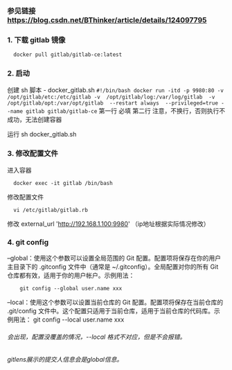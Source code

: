### 参见链接  https://blog.csdn.net/BThinker/article/details/124097795

### 1. 下载  gitlab  镜像
```
  docker pull gitlab/gitlab-ce:latest
```

### 2. 启动
  创建 sh 脚本  - docker_gitlab.sh
    ```
      #!/bin/bash
      docker run -itd -p 9980:80 -v /opt/gitlab/etc:/etc/gitlab -v  /opt/gitlab/log:/var/log/gitlab  -v /opt/gitlab/opt:/var/opt/gitlab  --restart always  --privileged=true --name gitlab gitlab/gitlab-ce
    ```
      第一行 必填
      第二行 注意，不换行，否则执行不成功，无法创建容器

  运行  sh docker_gitlab.sh

### 3. 修改配置文件
  进入容器
  ```
    docker exec -it gitlab /bin/bash
  ```
  修改配置文件
  ```
    vi /etc/gitlab/gitlab.rb
  ```
  修改  external_url 'http://192.168.1.100:9980'  （ip地址根据实际情况修改）
  

### 4. git config 
  –global：使用这个参数可以设置全局范围的 Git 配置。配置项将保存在你的用户主目录下的 .gitconfig 文件中（通常是 ~/.gitconfig）。全局配置对你的所有 Git 仓库都有效，适用于你的用户帐户。示例用法：

        git config --global user.name xxx
  
  
  –local：使用这个参数可以设置当前仓库的 Git 配置。配置项将保存在当前仓库的 .git/config 文件中。这个配置只适用于当前仓库，适用于当前仓库的代码库。示例用法：
        git config --local user.name xxx

  ###### 会出现，配置没覆盖的情况，--local 格式不对应，但是不会报错。
  ###### gitlens展示的提交人信息会是global信息。
  
